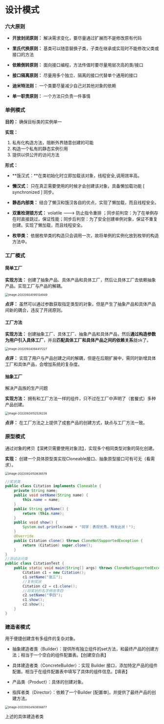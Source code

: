 # 设计模式

### 六大原则

+ **开放封闭原则：** 解决需求变化，要尽量通过扩展而不是修改原有代码
+ **里氏代换原则：** 基类可以随意替换子类，子类在继承或实现时不能修改父类或接口的方法
+ **依赖倒转原则：** 面向接口编程，方法传值时要尽量用层次高的类/接口
+ **接口隔离原则：** 尽量用多个独立、隔离的接口代替单个通用的接口

+ **迪米特法则：** 一个类要尽量减少自己对其他对象的依赖
+ **单一职责原则：** 一个方法只负责一件事情

### 单例模式

**目的：** 确保目标类的实例单一

**实现：**

1. 私有化构造方法，阻断外界随意创建的可能
2. 构造一个私有的静态实例引用
3. 提供以供公开的访问方法

**形式：** 

+ **饿汉式：**在类初始化时立即加载该对象，线程安全,调用效率高。
+ **懒汉式：** 只在真正需要使用的时候才会创建该对象，具备懒加载功能 [ synchronized ] 同步。
+ **静态内部类：** 结合了懒汉和饿汉各自的优点，实现了懒加载，而且线程安全。

+ **双重检测锁方式：** volatile ---> 防止指令重排 ；同步前判空：为了在单例存在时直接跳过，保证性能；同步后判空：为了安全创建单例对象，保证不重复创建。实现了懒加载，而且线程安全。
+ **枚举类：** 依据枚举类的构造只会调用一次，故将单例的实例化放到枚举的构造方法中。

### 工厂模式

#### 简单工厂

**实现方法：** 创建了抽象产品、具体产品和具体工厂，然后让具体工厂去依赖抽象产品，实现工厂与产品的解耦。

<img src="https://lizhuo-file.oss-cn-hangzhou.aliyuncs.com/img/image-20220924095124949.png" alt="image-20220924095124949" style="zoom:67%;" />

**点评：** 虽然可以通过参数获取指定类型的对象，但是产生了抽象产品和具体产品间新的耦合，违反了开闭原则。

#### 工厂方法

**实现方法：** 创建抽象工厂、具体工厂、抽象产品和具体产品，然后**通过构造参数为用户引入具体工厂**，并且**匹配具体工厂和具体产品之间的依赖关系**就ok了。

<img src="https://lizhuo-file.oss-cn-hangzhou.aliyuncs.com/img/image-20220924094417227.png" alt="image-20220924094417227" style="zoom:67%;" />

**点评：** 实现了用户与产品创建之间的解耦，但是在后期扩展中，需同时新增具体工厂和具体产品，会增加系统的复杂度。

#### 抽象工厂

解决产品族的生产问题

**实现方法：** 拥有和工厂方法一样的组件，只不过在工厂中声明了（套餐式）多种产品创建。

<img src="https://lizhuo-file.oss-cn-hangzhou.aliyuncs.com/img/image-20220924152526226.png" alt="image-20220924152526226" style="zoom:67%;" />

**点评：** 在工厂方法之上提供了成套产品的创建方式，缺点与工厂方法一致。

### 原型模式

通过对象的拷贝【深拷贝需要使用对象流】，实现多个相同类型对象的简化创建。

**实现：** 创建一个具体原型类实现Cloneable接口、抽象原型接口可有可无（看需求）。

<img src="https://lizhuo-file.oss-cn-hangzhou.aliyuncs.com/img/image-20220924153636579.png" alt="image-20220924153636579" style="zoom:67%;" />

```java
//奖状类
public class Citation implements Cloneable {
    private String name;
    public void setName(String name) {
        this.name = name;
    }
    public String getName() {
        return (this.name);
    }
    public void show() {
        System.out.println(name + "同学：表现优秀，特发此状！");
    }
    @Override
    public Citation clone() throws CloneNotSupportedException {
        return (Citation) super.clone();
    }
}
//测试访问类
public class CitationTest {
    public static void main(String[] args) throws CloneNotSupportedException {
        Citation c1 = new Citation();
        c1.setName("张三");
        //复制奖状
        Citation c2 = c1.clone();
        //将奖状的名字修改李四
        c2.setName("李四");
        c1.show();
        c2.show();
    }
}
```

### 建造者模式

用于便捷创建含有多组件的复杂对象。

* 抽象建造者类（Builder）：提供所有独立组件的set方法，和最终产品的创建方法；相当于一个空白的组件配置表。【创建空白表】

* 具体建造者类（ConcreteBuilder）：实现 Builder 接口，添加特定产品的组件配置。相当于在组件配置表中填写了具体的组件信息。【填表】

* 产品类（Product）：具体的创建对象。

* 指挥者类（Director）：依赖了一个Builder [配置单]，并提供了最终产品的创建方法。

<img src="https://lizhuo-file.oss-cn-hangzhou.aliyuncs.com/img/image-20220924163656877.png" alt="image-20220924163656877" style="zoom:67%;" />

上述的具体建造者类